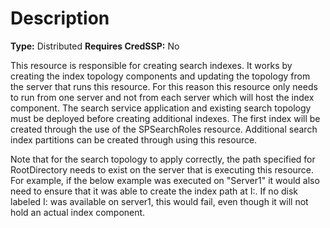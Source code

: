 # Description

**Type:** Distributed
**Requires CredSSP:** No

This resource is responsible for creating search indexes. It works by creating
the index topology components and updating the topology from the server that
runs this resource. For this reason this resource only needs to run from one
server and not from each server which will host the index component. The
search service application and existing search topology must be deployed
before creating additional indexes. The first index will be created through
the use of the SPSearchRoles resource. Additional search index partitions can
be created through using this resource.

Note that for the search topology to apply correctly, the path specified for
RootDirectory needs to exist on the server that is executing this resource. For
example, if the below example was executed on "Server1" it would also need to
ensure that it was able to create the index path at I:\. If no disk labeled I:
was available on server1, this would fail, even though it will not hold an
actual index component.

